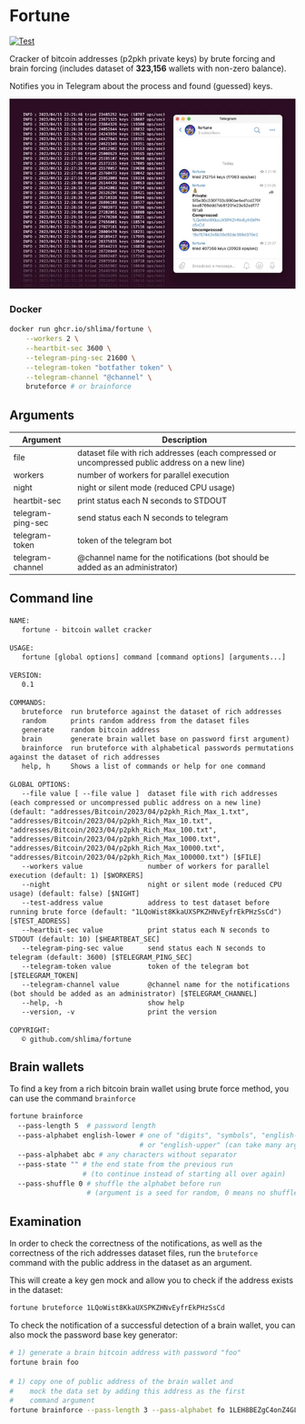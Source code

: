 # Fortune

[![Test](https://github.com/shlima/fortune/actions/workflows/test.yml/badge.svg)](https://github.com/shlima/fortune/actions/workflows/test.yml)

Cracker of bitcoin addresses (p2pkh private keys) by brute forcing 
and brain forcing (includes dataset of **323,156** wallets with non-zero balance).

Notifies you in Telegram about the process and
found (guessed) keys.

![btc cracker telegram screenshot](/docs/screenshot.webp?raw=true)

### Docker
```bash
docker run ghcr.io/shlima/fortune \
    --workers 2 \
    --heartbit-sec 3600 \
    --telegram-ping-sec 21600 \
    --telegram-token "botfather token" \
    --telegram-channel "@channel" \
    bruteforce # or brainforce 
```

## Arguments
| Argument          | Description                                                                               |
|-------------------|-------------------------------------------------------------------------------------------|
| file              | dataset file with rich addresses (each compressed or uncompressed public address on a new line) |
| workers           | number of workers for parallel execution                                                  |
| night             | night or silent mode (reduced CPU usage)                                                  |
| heartbit-sec      | print status each N seconds to STDOUT                                                     |
| telegram-ping-sec | send status each N seconds to telegram                                                    |
| telegram-token    | token of the telegram bot                                                                 |
| telegram-channel  | @channel name for the notifications (bot should be added as an administrator)             |

## Command line
```
NAME:
   fortune - bitcoin wallet cracker

USAGE:
   fortune [global options] command [command options] [arguments...]

VERSION:
   0.1

COMMANDS:
   bruteforce  run bruteforce against the dataset of rich addresses
   random      prints random address from the dataset files
   generate    random bitcoin address
   brain       generate brain wallet base on password first argument)
   brainforce  run bruteforce with alphabetical passwords permutations against the dataset of rich addresses
   help, h     Shows a list of commands or help for one command

GLOBAL OPTIONS:
   --file value [ --file value ]  dataset file with rich addresses (each compressed or uncompressed public address on a new line) (default: "addresses/Bitcoin/2023/04/p2pkh_Rich_Max_1.txt", "addresses/Bitcoin/2023/04/p2pkh_Rich_Max_10.txt", "addresses/Bitcoin/2023/04/p2pkh_Rich_Max_100.txt", "addresses/Bitcoin/2023/04/p2pkh_Rich_Max_1000.txt", "addresses/Bitcoin/2023/04/p2pkh_Rich_Max_10000.txt", "addresses/Bitcoin/2023/04/p2pkh_Rich_Max_100000.txt") [$FILE]
   --workers value                number of workers for parallel execution (default: 1) [$WORKERS]
   --night                        night or silent mode (reduced CPU usage) (default: false) [$NIGHT]
   --test-address value           address to test dataset before running brute force (default: "1LQoWist8KkaUXSPKZHNvEyfrEkPHzSsCd") [$TEST_ADDRESS]
   --heartbit-sec value           print status each N seconds to STDOUT (default: 10) [$HEARTBEAT_SEC]
   --telegram-ping-sec value      send status each N seconds to telegram (default: 3600) [$TELEGRAM_PING_SEC]
   --telegram-token value         token of the telegram bot [$TELEGRAM_TOKEN]
   --telegram-channel value       @channel name for the notifications (bot should be added as an administrator) [$TELEGRAM_CHANNEL]
   --help, -h                     show help
   --version, -v                  print the version

COPYRIGHT:
   © github.com/shlima/fortune
```

## Brain wallets

To find a key from a rich bitcoin brain wallet using brute force method, 
you can use the command `brainforce`

```bash
fortune brainforce 
  --pass-length 5  # password length 
  --pass-alphabet english-lower # one of "digits", "symbols", "english-lower", 
                                # or "english-upper" (can take many arguments)
  --pass-alphabet abc # any characters without separator
  --pass-state "" # the end state from the previous run 
                  # (to continue instead of starting all over again)                
  --pass-shuffle 0 # shuffle the alphabet before run 
                   # (argument is a seed for random, 0 means no shuffle)
```

## Examination

In order to check the correctness of the notifications,
as well as the correctness of the rich addresses dataset files,
run the `bruteforce` command with the public address in the 
dataset as an argument.

This will create a key gen mock and allow you to check if 
the address exists in the dataset:

```bash
fortune bruteforce 1LQoWist8KkaUXSPKZHNvEyfrEkPHzSsCd
```

To check the notification of a successful detection of a 
brain wallet, you can also mock the password base key 
generator:

```bash
# 1) generate a brain bitcoin address with password "foo"
fortune brain foo

# 1) copy one of public address of the brain wallet and 
#    mock the data set by adding this address as the first 
#    command argument
fortune brainforce --pass-length 3 --pass-alphabet fo 1LEH8BEZgC4onZ4GLm8UpZ3vXGAr6LYKST
```
